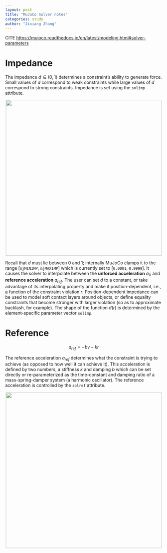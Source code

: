 ```yaml
---
layout: post
title: "MuJoCo Solver notes"
categories: study
author: "Jixiang Zhang"
---
```


CITE <https://mujoco.readthedocs.io/en/latest/modeling.html#solver-parameters>

# Impedance

The impedance $d\in (0,1)$ determines a constraint’s ability to generate force. Small values of $d$ correspond to weak constraints while large values of $d$ correspond to strong constraints. Impedance is set using the `solimp` attribute.

<p align="center">
  <img src="https://mujoco.readthedocs.io/en/latest/_images/impedance.png" width="500"/>
</p>

Recall that $d$ must lie between 0 and 1; internally MuJoCo clamps it to the range [`mjMINIMP`, `mjMAXIMP`] which is currently set to [`0.0001`, `0.9999`]. It causes the solver to interpolate between the **unforced acceleration** $a_0$ and **reference acceleration** $a_{ref}$. The user can set $d$ to a constant, or take advantage of its interpolating property and make it position-dependent, i.e., a function of the constraint violation $r$. Position-dependent impedance can be used to model soft contact layers around objects, or define equality constraints that become stronger with larger violation (so as to approximate backlash, for example). The shape of the function $d(r)$ is determined by the element-specific parameter vector `solimp`.

# Reference

$$
a_{ref} = -bv-kr
$$

The reference acceleration $a_{ref}$ determines what the constraint is trying to achieve (as opposed to how well it can achieve it). This acceleration is defined by two numbers, a stiffness $k$ and damping $b$ which can be set directly or re-parameterized as the time-constant and damping ratio of a mass-spring-damper system (a harmonic oscillator). The reference acceleration is controlled by the `solref` attribute.

<p align="center">
  <img src="https://tajimarobotics.com/wp-content/uploads/2017/12/MSD-System-04-1024x476.png" width="500"/>
</p>

